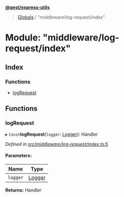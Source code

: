 **[@qest/express-utils](../README.md)**

> [Globals](../README.md) / "middleware/log-request/index"

# Module: "middleware/log-request/index"

## Index

### Functions

* [logRequest](_middleware_log_request_index_.md#logrequest)

## Functions

### logRequest

▸ `Const`**logRequest**(`logger`: [Logger](../interfaces/_interfaces_.logger.md)): Handler

*Defined in [src/middleware/log-request/index.ts:5](https://github.com/qest-cz/express-utils/blob/e9e3add/src/middleware/log-request/index.ts#L5)*

#### Parameters:

Name | Type |
------ | ------ |
`logger` | [Logger](../interfaces/_interfaces_.logger.md) |

**Returns:** Handler
